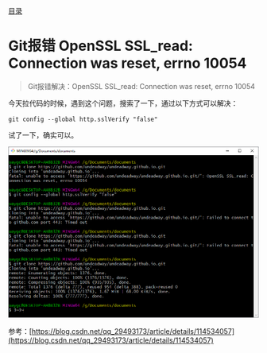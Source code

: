 [目录](./)
# Git报错 OpenSSL SSL_read: Connection was reset, errno 10054

> Git报错解决：OpenSSL SSL_read: Connection was reset, errno 10054

今天拉代码的时候，遇到这个问题，搜索了一下，通过以下方式可以解决：
```
git config --global http.sslVerify "false"
```

试了一下，确实可以。

![](./git-error-10054.png)

参考：[https://blog.csdn.net/qq_29493173/article/details/114534057](https://blog.csdn.net/qq_29493173/article/details/114534057)